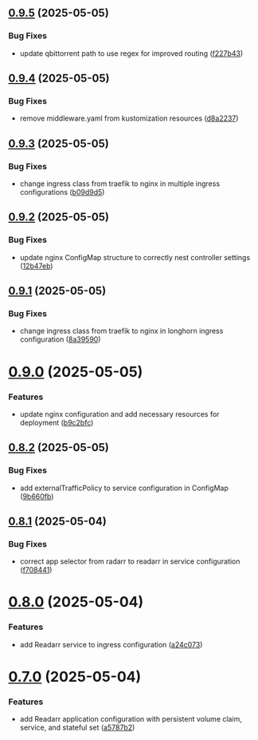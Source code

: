 ## [0.9.5](https://github.com/binary-braids/kubernetes-homelab/compare/v0.9.4...v0.9.5) (2025-05-05)


### Bug Fixes

* update qbittorrent path to use regex for improved routing ([f227b43](https://github.com/binary-braids/kubernetes-homelab/commit/f227b43d060dc6e81596a7704178e824de7380e9))



## [0.9.4](https://github.com/binary-braids/kubernetes-homelab/compare/v0.9.3...v0.9.4) (2025-05-05)


### Bug Fixes

* remove middleware.yaml from kustomization resources ([d8a2237](https://github.com/binary-braids/kubernetes-homelab/commit/d8a22370104fef76f456e988817ab864322f562a))



## [0.9.3](https://github.com/binary-braids/kubernetes-homelab/compare/v0.9.2...v0.9.3) (2025-05-05)


### Bug Fixes

* change ingress class from traefik to nginx in multiple ingress configurations ([b09d9d5](https://github.com/binary-braids/kubernetes-homelab/commit/b09d9d5d352a5af3809ddf25100f6e14be541c52))



## [0.9.2](https://github.com/binary-braids/kubernetes-homelab/compare/v0.9.1...v0.9.2) (2025-05-05)


### Bug Fixes

* update nginx ConfigMap structure to correctly nest controller settings ([12b47eb](https://github.com/binary-braids/kubernetes-homelab/commit/12b47eb1a285c6d2c8fffc994b2f5cb37b4f2aa3))



## [0.9.1](https://github.com/binary-braids/kubernetes-homelab/compare/v0.9.0...v0.9.1) (2025-05-05)


### Bug Fixes

* change ingress class from traefik to nginx in longhorn ingress configuration ([8a39590](https://github.com/binary-braids/kubernetes-homelab/commit/8a39590404791913169e7be1ebb43d5205224fbf))



# [0.9.0](https://github.com/binary-braids/kubernetes-homelab/compare/v0.8.2...v0.9.0) (2025-05-05)


### Features

* update nginx configuration and add necessary resources for deployment ([b9c2bfc](https://github.com/binary-braids/kubernetes-homelab/commit/b9c2bfc72d37bcd7f5fc047a28c94ecfa17903f4))



## [0.8.2](https://github.com/binary-braids/kubernetes-homelab/compare/v0.8.1...v0.8.2) (2025-05-05)


### Bug Fixes

* add externalTrafficPolicy to service configuration in ConfigMap ([9b660fb](https://github.com/binary-braids/kubernetes-homelab/commit/9b660fb345e5af525eef0ba9ab0b2d51355077cb))



## [0.8.1](https://github.com/binary-braids/kubernetes-homelab/compare/v0.8.0...v0.8.1) (2025-05-04)


### Bug Fixes

* correct app selector from radarr to readarr in service configuration ([f708441](https://github.com/binary-braids/kubernetes-homelab/commit/f7084411c20db43d3161eac5a11de61930aad061))



# [0.8.0](https://github.com/binary-braids/kubernetes-homelab/compare/v0.7.0...v0.8.0) (2025-05-04)


### Features

* add Readarr service to ingress configuration ([a24c073](https://github.com/binary-braids/kubernetes-homelab/commit/a24c073aaa2680dec966323b582d1fc231dbe6fd))



# [0.7.0](https://github.com/binary-braids/kubernetes-homelab/compare/v0.6.5...v0.7.0) (2025-05-04)


### Features

* add Readarr application configuration with persistent volume claim, service, and stateful set ([a5787b2](https://github.com/binary-braids/kubernetes-homelab/commit/a5787b211c009f947c34593ee05b27c57e4017a3))



